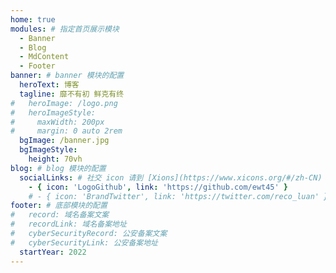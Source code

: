```yaml
---
home: true
modules: # 指定首页展示模块
  - Banner
  - Blog
  - MdContent
  - Footer
banner: # banner 模块的配置
  heroText: 博客
  tagline: 靡不有初 鲜克有终
#   heroImage: /logo.png
#   heroImageStyle:
#     maxWidth: 200px
#     margin: 0 auto 2rem
  bgImage: /banner.jpg
  bgImageStyle:
    height: 70vh
blog: # blog 模块的配置
  socialLinks: # 社交 icon 请到 [Xions](https://www.xicons.org/#/zh-CN) 页面的 tabler 下获取，复制名称即可
    - { icon: 'LogoGithub', link: 'https://github.com/ewt45' }
    # - { icon: 'BrandTwitter', link: 'https://twitter.com/reco_luan' }
footer: # 底部模块的配置
#   record: 域名备案文案
#   recordLink: 域名备案地址
#   cyberSecurityRecord: 公安备案文案
#   cyberSecurityLink: 公安备案地址
  startYear: 2022
---
```



<!-- # Hello VuePress
yarn docs:dev
<router-link to="/test">test</router-link> 


升级依赖: 修改package.json中依赖的版本号。然后yarn upgrade。 可能需要先yarn install
yarn upgrade说明：
根据 package.json 文件中指定的版本范围将依赖更新到最新版本。 yarn.lock 文件也将被重新创建。
可以选择指定一个或多个包名称。 当指定包名称时，只有那些包才会被升级。 当不指定包名时，所有依赖都会被升级。 

-->